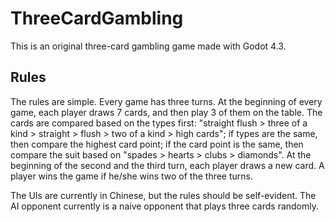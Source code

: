 # ThreeCardGambling
This is an original three-card gambling game made with Godot 4.3.

## Rules
The rules are simple. Every game has three turns. 
At the beginning of every game, each player draws 7 cards, and then play 3 of them on the table. 
The cards are compared based on the types first: "straight flush > three of a kind > straight > flush > two of a kind > high cards"; 
if types are the same, then compare the highest card point; 
if the card point is the same, then compare the suit based on "spades > hearts > clubs > diamonds".
At the beginning of the second and the third turn, each player draws a new card.
A player wins the game if he/she wins two of the three turns.

The UIs are currently in Chinese, but the rules should be self-evident. 
The AI opponent currently is a naive opponent that plays three cards randomly.
